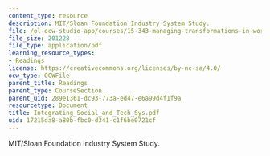 ```yaml
---
content_type: resource
description: MIT/Sloan Foundation Industry System Study.
file: /ol-ocw-studio-app/courses/15-343-managing-transformations-in-work-organizations-and-society-spring-2002/17215da8a80bfbc0d341c1f6be0721cf_Integrating_Social_and_Tech_Sys.pdf
file_size: 201228
file_type: application/pdf
learning_resource_types:
- Readings
license: https://creativecommons.org/licenses/by-nc-sa/4.0/
ocw_type: OCWFile
parent_title: Readings
parent_type: CourseSection
parent_uid: 289e1361-dc93-773a-ed47-e6a99d4f1f9a
resourcetype: Document
title: Integrating_Social_and_Tech_Sys.pdf
uid: 17215da8-a80b-fbc0-d341-c1f6be0721cf
---
```

MIT/Sloan Foundation Industry System Study.